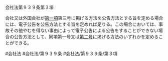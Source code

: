 会社法第９３９条第３項

会社又は外国会社が[第一項](会社法＿＿＿＿第９３９条第１項)第三号に掲げる方法を公告方法とする旨を定める場合には、電子公告を公告方法とする旨を定めれば足りる。この場合においては、事故その他やむを得ない事由によって電子公告による公告をすることができない場合の公告方法として、同項第一号又は[第二号](会社法＿＿＿＿第９３９条第３項第２号)に掲げる方法のいずれかを定めることができる。

#会社法
#会社法/第９３９条
#会社法/第９３９条/第３項

